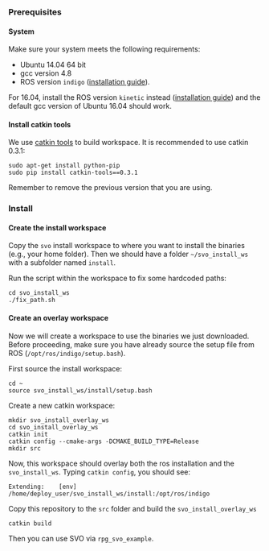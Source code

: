 ### Prerequisites
#### System
Make sure your system meets the following requirements:
* Ubuntu 14.04 64 bit
* gcc version 4.8
* ROS version `indigo` ([installation guide](http://wiki.ros.org/indigo/Installation/Ubuntu)).

For 16.04, install the ROS version `kinetic` instead ([installation guide](http://wiki.ros.org/kinetic/Installation/Ubuntu)) and the default gcc version of Ubuntu 16.04 should work.

#### Install catkin tools
We use [catkin tools](https://catkin-tools.readthedocs.io/en/latest/) to build workspace. It is recommended to use catkin 0.3.1:

    sudo apt-get install python-pip
    sudo pip install catkin-tools==0.3.1

Remember to remove the previous version that you are using.


### Install

#### Create the install workspace
Copy the `svo` install workspace to where you want to install the binaries (e.g., your home folder).
Then we should have a folder `~/svo_install_ws` with a subfolder named `install`.

Run the script within the workspace to fix some hardcoded paths:

    cd svo_install_ws
    ./fix_path.sh

#### Create an overlay workspace
Now we will create a workspace to use the binaries we just downloaded. Before proceeding, make sure you have already source the setup file from ROS (`/opt/ros/indigo/setup.bash`).

First source the install workspace:

    cd ~
    source svo_install_ws/install/setup.bash

Create a new catkin workspace:

    mkdir svo_install_overlay_ws
    cd svo_install_overlay_ws
    catkin init
    catkin config --cmake-args -DCMAKE_BUILD_TYPE=Release
    mkdir src

Now, this workspace should overlay both the ros installation and the `svo_install_ws`. Typing `catkin config`, you should see:

    Extending:    [env] /home/deploy_user/svo_install_ws/install:/opt/ros/indigo
    
Copy this repository to the `src` folder and build the `svo_install_overlay_ws`

    catkin build
    
Then you can use SVO via `rpg_svo_example`.
